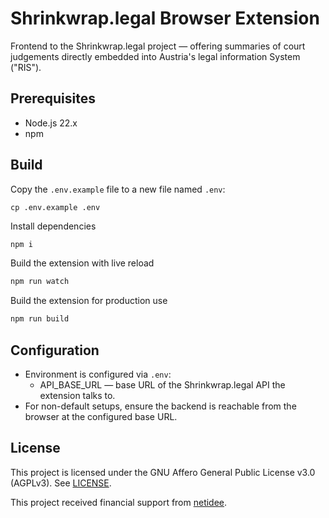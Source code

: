 # Shrinkwrap.legal Browser Extension

Frontend to the Shrinkwrap.legal project — offering summaries of court judgements directly embedded into Austria's legal information System ("RIS").

## Prerequisites

- Node.js 22.x
- npm

## Build

Copy the `.env.example` file to a new file named `.env`:

```
cp .env.example .env
```

Install dependencies

```bash
npm i
```

Build the extension with live reload
```bash
npm run watch
```

Build the extension for production use
```bash
npm run build
```

## Configuration

- Environment is configured via `.env`:
  - API_BASE_URL — base URL of the Shrinkwrap.legal API the extension talks to.
- For non-default setups, ensure the backend is reachable from the browser at the configured base URL.


## License

This project is licensed under the GNU Affero General Public License v3.0 (AGPLv3). See [LICENSE](LICENSE).

This project received financial support from [netidee](https://www.netidee.at/shrinkwraplegal).
